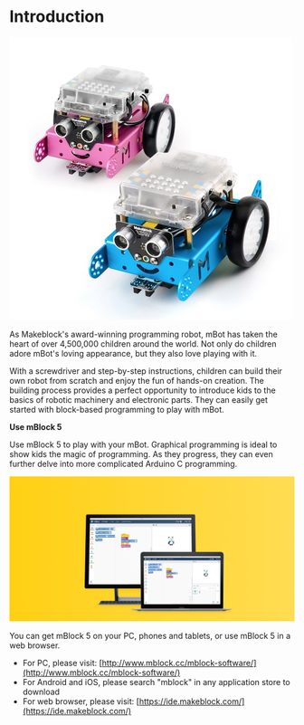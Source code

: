 # Introduction

![](../../../.gitbook/assets/0%20%281%29.jpeg)

As Makeblock's award-winning programming robot, mBot has taken the heart of over 4,500,000 children around the world. Not only do children adore mBot's loving appearance, but they also love playing with it.

With a screwdriver and step-by-step instructions, children can build their own robot from scratch and enjoy the fun of hands-on creation. The building process provides a perfect opportunity to introduce kids to the basics of robotic machinery and electronic parts. They can easily get started with block-based programming to play with mBot.

**Use mBlock 5**

Use mBlock 5 to play with your mBot. Graphical programming is ideal to show kids the magic of programming. As they progress, they can even further delve into more complicated Arduino C programming.

![](../../../.gitbook/assets/1%20%281%29.png)

You can get mBlock 5 on your PC, phones and tablets, or use mBlock 5 in a web browser.

* For PC, please visit: [http://www.mblock.cc/mblock-software/](http://www.mblock.cc/mblock-software/)
* For Android and iOS, please search "mblock" in any application store to download
* For web browser, please visit: [https://ide.makeblock.com/](https://ide.makeblock.com/)

